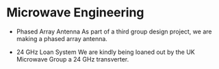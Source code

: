 # Microwave Engineering

- Phased Array Antenna
  As part of a third group design project, we are making a phased array antenna.

- 24 GHz Loan System
  We are kindly being loaned out by the UK Microwave Group a 24 GHz transverter.
